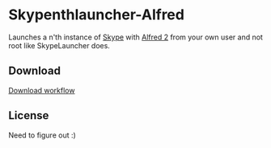 Skypenthlauncher-Alfred
=======================

Launches a n'th instance of [Skype](http://skype.com) with [Alfred 2](http://www.alfredapp.com/) from your own user and not root like SkypeLauncher does.

## Download

[Download workflow](https://github.com/mbogh/Skypenthlauncher-Alfred/releases)

## License

Need to figure out :)
